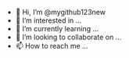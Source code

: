 - 👋 Hi, I’m @mygithub123new
- 👀 I’m interested in ...
- 🌱 I’m currently learning ...
- 💞️ I’m looking to collaborate on ...
- 📫 How to reach me ...

<!---
mygithub123new/mygithub123new is a ✨ special ✨ repository because its `README.md` (this file) appears on your GitHub profile.
You can click the Preview link to take a look at your changes.
--->
